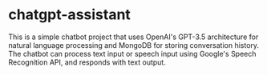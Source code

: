 # chatgpt-assistant
This is a simple chatbot project that uses OpenAI's GPT-3.5 architecture for natural language processing and MongoDB for storing conversation history. The chatbot can process text input or speech input using Google's Speech Recognition API, and responds with text output.
